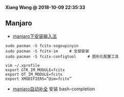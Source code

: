 **Xiang Wang @ 2018-10-09 22:35:33**

## Manjaro
* [manjaro下安装输入法](https://www.jianshu.com/p/d7c8f29be182)
```
sudo pacman -S fcitx-sogoupinyin
sudo pacman -S fcitx-im     # 全部安装
sudo pacman -S fcitx-configtool     # 图形化配置工具

vim ~/.xprofile
export GTK_IM_MODULE=fcitx
export QT_IM_MODULE=fcitx
export XMODIFIERS=”@im=fcitx”
```

* [manjaro自动补全](https://forum.manjaro.org/t/git-missing-bash-completion/5939)
安装 bash-completion
